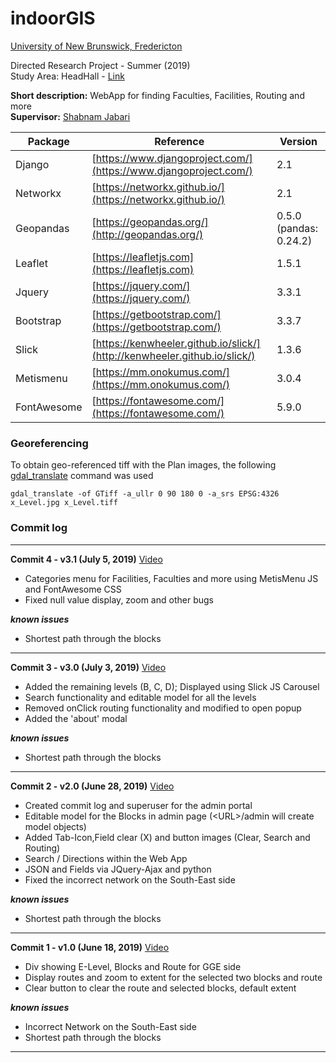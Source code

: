 # indoorGIS

[University of New Brunswick, Fredericton](https://www.unb.ca/)

Directed Research Project - Summer (2019) <br />
Study Area: HeadHall - [Link](https://www.google.com/maps/place/Head+Hall,+NB-1,+Fredericton,+NB/@45.9496034,-66.6424096,18.75z/data=!4m5!3m4!1s0x4ca4220f063c4685:0xd90a16a19db56df7!8m2!3d45.949433!4d-66.6421681 "View in Google Maps")

**Short description:** WebApp for finding Faculties, Facilities, Routing and more <br />
**Supervisor:** [Shabnam Jabari](https://www.unb.ca/faculty-staff/directory/engineering-geomatics/jabari-shabnam.html)


| Package     | Reference                                                                 | Version                |
| ----------- | ------------------------------------------------------------------------- | ---------------------- |
| Django      | [https://www.djangoproject.com/](https://www.djangoproject.com/)          | 2.1                    |
| Networkx    | [https://networkx.github.io/](https://networkx.github.io/)                | 2.1                    |
| Geopandas   | [https://geopandas.org/](http://geopandas.org/)                           | 0.5.0 (pandas: 0.24.2) |
| Leaflet     | [https://leafletjs.com](https://leafletjs.com)                            | 1.5.1                  |
| Jquery      | [https://jquery.com/](https://jquery.com/)                                | 3.3.1                  |
| Bootstrap   | [https://getbootstrap.com/](https://getbootstrap.com/)                    | 3.3.7                  |
| Slick       | [https://kenwheeler.github.io/slick/](http://kenwheeler.github.io/slick/) | 1.3.6                  |
| Metismenu   | [https://mm.onokumus.com/](https://mm.onokumus.com/)                      | 3.0.4                  |
| FontAwesome | [https://fontawesome.com/](https://fontawesome.com/)                      | 5.9.0                  |

### Georeferencing
To obtain geo-referenced tiff with the Plan images, the following [gdal_translate](https://gdal.org/programs/gdal_translate.html) command was used
```console
gdal_translate -of GTiff -a_ullr 0 90 180 0 -a_srs EPSG:4326 x_Level.jpg x_Level.tiff
```

### Commit log
***

**Commit 4 - v3.1 (July 5, 2019)** [Video](https://raw.githubusercontent.com/VaasuDevanS/indoorGIS/master/log/HeadHall/IndoorGIS-v3.1.mp4)
* Categories menu for Facilities, Faculties and more using MetisMenu JS and FontAwesome CSS
* Fixed null value display, zoom and other bugs

***known issues***
* Shortest path through the blocks

***

**Commit 3 - v3.0 (July 3, 2019)** [Video](https://raw.githubusercontent.com/VaasuDevanS/indoorGIS/master/log/HeadHall/IndoorGIS-v3.0.mp4)
* Added the remaining levels (B, C, D); Displayed using Slick JS Carousel
* Search functionality and editable model for all the levels
* Removed onClick routing functionality and modified to open popup
* Added the 'about' modal

***known issues***
* Shortest path through the blocks

***

**Commit 2 - v2.0 (June 28, 2019)** [Video](https://raw.githubusercontent.com/VaasuDevanS/indoorGIS/master/log/HeadHall/IndoorGIS-v2.0.mp4)
* Created commit log and superuser for the admin portal
* Editable model for the Blocks in admin page (\<URL>/admin will create model objects)
* Added Tab-Icon,Field clear (X) and button images (Clear, Search and Routing)
* Search / Directions within the Web App
* JSON and Fields via JQuery-Ajax and python
* Fixed the incorrect network on the South-East side

***known issues***
* Shortest path through the blocks

***

**Commit 1 - v1.0 (June 18, 2019)** [Video](https://raw.githubusercontent.com/VaasuDevanS/indoorGIS/master/log/HeadHall/IndoorGIS-v1.0.mp4)

* Div showing E-Level, Blocks and Route for GGE side
* Display routes and zoom to extent for the selected two blocks and route
* Clear button to clear the route and selected blocks, default extent

***known issues***
* Incorrect Network on the South-East side
* Shortest path through the blocks

***